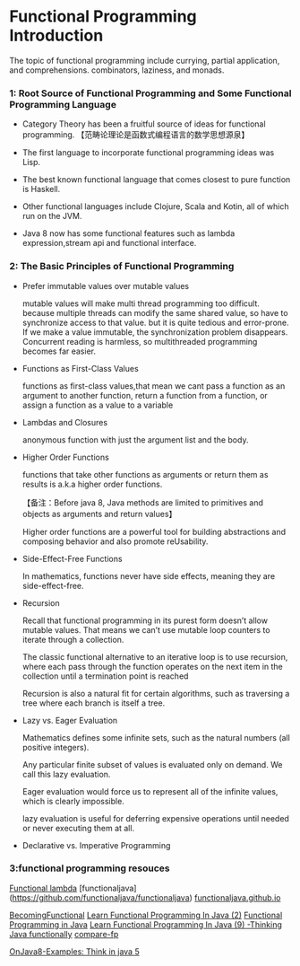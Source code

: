 #            Functional Programming Introduction

   The topic of functional programming include currying, partial application, and comprehensions. 
   combinators, laziness, and monads.

###  1: Root Source of Functional Programming and Some Functional Programming Language

* Category Theory has been a fruitful source of ideas for functional programming.
        【范畴论理论是函数式编程语言的数学思想源泉】
* The first language to incorporate functional programming ideas was Lisp.

* The best known functional language that comes closest to pure function is Haskell.

* Other functional languages include Clojure, Scala and Kotin, all of which run on the JVM.

* Java 8 now has some functional features such as lambda expression,stream api and functional interface.


###  2: The Basic Principles of Functional Programming
* Prefer immutable values over mutable values

  mutable values will make multi thread programming too difficult. 
  because multiple threads can modify the same shared value, so have to synchronize access to that value. 
  but it is quite tedious and error-prone.
  If we make a value immutable, the synchronization problem disappears. Concurrent reading
  is harmless, so multithreaded programming becomes far easier.
  
  
* Functions as First-Class Values
   
   functions as first-class values,that mean we cant pass a function
   as an argument to another function, return a function from a function, or assign a function
   as a value to a variable
   
* Lambdas and Closures

  anonymous function with just the argument list and the body.
  
* Higher Order Functions

    functions that take other functions as arguments or return them as results is a.k.a higher order functions.
     
   【备注：Before java 8, Java methods are limited to primitives and objects as arguments and return values】
   
    Higher order functions are a powerful tool for building abstractions and composing behavior 
    and also promote reUsability.
    

* Side-Effect-Free Functions

    In mathematics, functions never have side effects, meaning they are side-effect-free. 

* Recursion

   Recall that functional programming in its purest form doesn’t allow mutable values.
   That means we can’t use mutable loop counters to iterate through a collection.
   
   The classic functional alternative to an iterative loop is to use recursion, where each
   pass through the function operates on the next item in the collection until a termination
   point is reached
   
   Recursion is also a natural fit for certain algorithms, such as traversing
   a tree where each branch is itself a tree.

* Lazy vs. Eager Evaluation
    
  Mathematics defines some infinite sets, such as the natural numbers (all positive integers).
  
  Any particular finite subset of values is evaluated only on demand. We call this lazy evaluation.
  
  Eager evaluation would force us to represent all of the infinite values, which is clearly impossible.
  
  lazy evaluation is useful for deferring expensive operations until needed or
  never executing them at all.
    

* Declarative vs. Imperative Programming
   
   
   
   
   
### 3:functional programming resouces
[Functional lambda](http://www.functionaljava.org/)
[functionaljava] (https://github.com/functionaljava/functionaljava)
[functionaljava.github.io](https://github.com/functionaljava/functionaljava.github.io)

[BecomingFunctional](https://github.com/jbackfield/BecomingFunctional)
[Learn Functional Programming In Java (2)](https://zhuanlan.zhihu.com/p/24553892)
[Functional Programming in Java](https://zhuanlan.zhihu.com/fpjava)
[Learn Functional Programming In Java (9) -Thinking Java functionally](https://zhuanlan.zhihu.com/p/24652782)
[compare-fp](https://github.com/corneil/compare-fp)

[OnJava8-Examples:  Think in java 5](https://github.com/BruceEckel/OnJava8-Examples/)